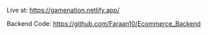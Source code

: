 Live at: https://gamenation.netlify.app/

Backend Code: https://github.com/Faraan10/Ecommerce_Backend
